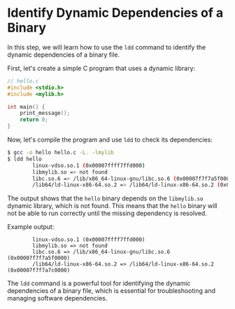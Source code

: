 # Identify Dynamic Dependencies of a Binary

In this step, we will learn how to use the `ldd` command to identify the dynamic dependencies of a binary file.

First, let's create a simple C program that uses a dynamic library:

```c
// hello.c
#include <stdio.h>
#include <mylib.h>

int main() {
    print_message();
    return 0;
}
```

Now, let's compile the program and use `ldd` to check its dependencies:

```bash
$ gcc -o hello hello.c -L. -lmylib
$ ldd hello
        linux-vdso.so.1 (0x00007ffff7ffd000)
        libmylib.so => not found
        libc.so.6 => /lib/x86_64-linux-gnu/libc.so.6 (0x00007f7f7a5f0000)
        /lib64/ld-linux-x86-64.so.2 => /lib64/ld-linux-x86-64.so.2 (0x00007f7f7a7c0000)
```

The output shows that the `hello` binary depends on the `libmylib.so` dynamic library, which is not found. This means that the `hello` binary will not be able to run correctly until the missing dependency is resolved.

Example output:

```
        linux-vdso.so.1 (0x00007ffff7ffd000)
        libmylib.so => not found
        libc.so.6 => /lib/x86_64-linux-gnu/libc.so.6 (0x00007f7f7a5f0000)
        /lib64/ld-linux-x86-64.so.2 => /lib64/ld-linux-x86-64.so.2 (0x00007f7f7a7c0000)
```

The `ldd` command is a powerful tool for identifying the dynamic dependencies of a binary file, which is essential for troubleshooting and managing software dependencies.
